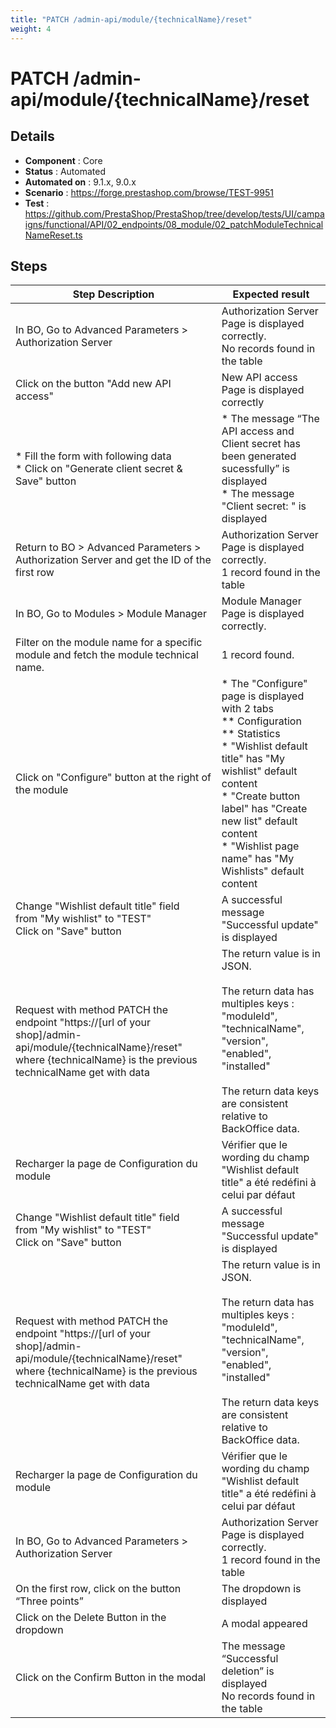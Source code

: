 ```yaml
---
title: "PATCH /admin-api/module/{technicalName}/reset"
weight: 4
---
```


# PATCH /admin-api/module/{technicalName}/reset
## Details
* **Component** : Core
* **Status** : Automated
* **Automated on** : 9.1.x, 9.0.x
* **Scenario** : https://forge.prestashop.com/browse/TEST-9951
* **Test** : https://github.com/PrestaShop/PrestaShop/tree/develop/tests/UI/campaigns/functional/API/02_endpoints/08_module/02_patchModuleTechnicalNameReset.ts

## Steps
| Step Description | Expected result |
| ----- | ----- |
| In BO, Go to Advanced Parameters > Authorization Server | Authorization Server Page is displayed correctly.<br>No records found in the table |
| Click on the button "Add new API access" | New API access Page is displayed correctly |
| * Fill the form with following data<br> * Click on "Generate client secret & Save" button | * The message “The API access and Client secret has been generated sucessfully” is displayed<br> * The message "Client secret: " is displayed |
| Return to BO > Advanced Parameters > Authorization Server and get the ID of the first row | Authorization Server Page is displayed correctly.<br>1 record found in the table |
| In BO, Go to Modules > Module Manager | Module Manager Page is displayed correctly. |
| Filter on the module name for a specific module and fetch the module technical name. | 1 record found. |
| Click on "Configure" button at the right of the module | * The "Configure" page is displayed with 2 tabs<br> ** Configuration<br> ** Statistics<br> * "Wishlist default title" has "My wishlist" default content<br> * "Create button label" has "Create new list" default content<br> * "Wishlist page name" has "My Wishlists" default content |
| Change "Wishlist default title" field from "My wishlist" to "TEST"<br>Click on "Save" button | A successful message "Successful update" is displayed |
| Request with method PATCH the endpoint "https://[url of your shop]/admin-api/module/\{technicalName}/reset" where \{technicalName} is the previous technicalName get with data | The return value is in JSON.<br><br>The return data has multiples keys : "moduleId", "technicalName", "version", "enabled", "installed"<br><br>The return data keys are consistent relative to BackOffice data. |
| Recharger la page de Configuration du module | Vérifier que le wording du champ "Wishlist default title" a été redéfini à celui par défaut |
| Change "Wishlist default title" field from "My wishlist" to "TEST"<br>Click on "Save" button | A successful message "Successful update" is displayed |
| Request with method PATCH the endpoint "https://[url of your shop]/admin-api/module/\{technicalName}/reset" where \{technicalName} is the previous technicalName get with data | The return value is in JSON.<br><br>The return data has multiples keys : "moduleId", "technicalName", "version", "enabled", "installed"<br><br>The return data keys are consistent relative to BackOffice data. |
| Recharger la page de Configuration du module | Vérifier que le wording du champ "Wishlist default title" a été redéfini à celui par défaut |
| In BO, Go to Advanced Parameters > Authorization Server | Authorization Server Page is displayed correctly.<br>1 record found in the table |
| On the first row, click on the button “Three points” | The dropdown is displayed |
| Click on the Delete Button in the dropdown | A modal appeared |
| Click on the Confirm Button in the modal | The message “Successful deletion” is displayed<br>No records found in the table |

